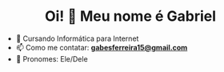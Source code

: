 <h1 align="center">Oi! 👋 Meu nome é Gabriel</h1>

- 🌱 Cursando Informática para Internet
- 📫 Como me contatar: **gabesferreira15@gmail.com**
- 🎈 Pronomes: Ele/Dele
